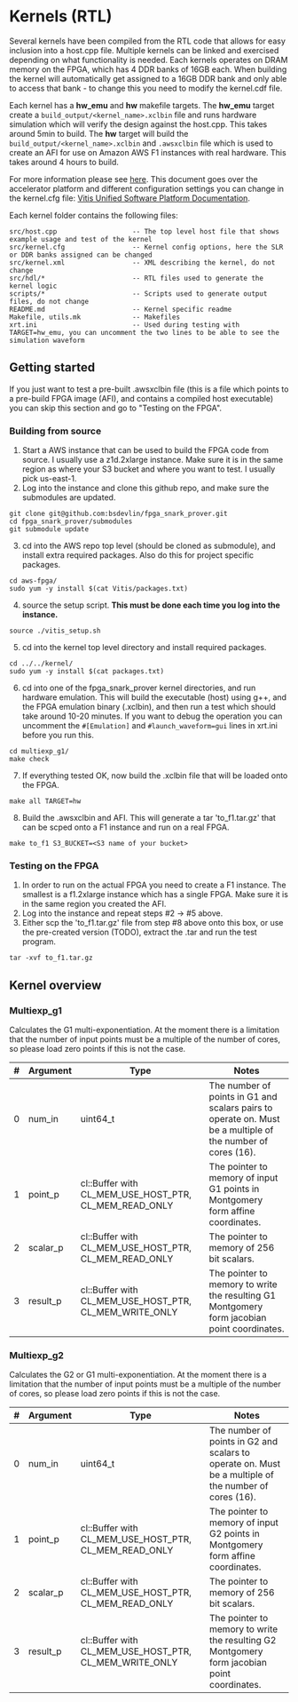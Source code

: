 Kernels (RTL)
======================

Several kernels have been compiled from the RTL code that allows for easy inclusion into a host.cpp file. Multiple kernels can be linked and 
exercised depending on what functionality is needed.
Each kernels operates on DRAM memory on the FPGA, which has 4 DDR banks of 16GB each. When building the kernel will automatically get assigned to a 16GB DDR bank and only able to access that bank - to change this you need to modify the kernel.cdf file.

Each kernel has a **hw_emu** and **hw** makefile targets. 
The **hw_emu** target create a ``build_output/<kernel_name>.xclbin`` file and runs hardware simulation which will verify the design against the host.cpp. This takes around 5min to build.
The **hw** target will build the ``build_output/<kernel_name>.xclbin`` and ``.awsxclbin`` file which is used to create an AFI for use on Amazon AWS F1 instances with real hardware. This takes around 4 hours to build.

For more information please see [here](https://github.com/aws/aws-fpga/tree/master/Vitis). This document goes over the accelerator platform and different configuration settings you can change in the kernel.cfg file: [Vitis Unified Software
Platform Documentation](https://www.xilinx.com/support/documentation/sw_manuals/xilinx2019_2/ug1393-vitis-application-acceleration.pdf).

Each kernel folder contains the following files:

```
src/host.cpp                   -- The top level host file that shows example usage and test of the kernel
src/kernel.cfg                 -- Kernel config options, here the SLR or DDR banks assigned can be changed
src/kernel.xml                 -- XML describing the kernel, do not change
src/hdl/*                      -- RTL files used to generate the kernel logic
scripts/*                      -- Scripts used to generate output files, do not change
README.md                      -- Kernel specific readme
Makefile, utils.mk             -- Makefiles
xrt.ini                        -- Used during testing with TARGET=hw_emu, you can uncomment the two lines to be able to see the simulation waveform
```

## Getting started ##

If you just want to test a pre-built .awsxclbin file (this is a file which points to a pre-build FPGA image (AFI), and contains a compiled host executable) you can skip this section and go to "Testing on the FPGA".

### Building from source ###

1. Start a AWS instance that can be used to build the FPGA code from source. I usually use a z1d.2xlarge instance. Make sure it is in the same region as where your S3 bucket and where you want to test. I usually pick us-east-1.
2. Log into the instance and clone this github repo, and make sure the submodules are updated.
```
git clone git@github.com:bsdevlin/fpga_snark_prover.git
cd fpga_snark_prover/submodules
git submodule update
```
3. cd into the AWS repo top level (should be cloned as submodule), and install extra required packages. Also do this for project specific packages.
```
cd aws-fpga/
sudo yum -y install $(cat Vitis/packages.txt)
```
4. source the setup script. **This must be done each time you log into the instance.**
```
source ./vitis_setup.sh
```
5. cd into the kernel top level directory and install required packages.
```
cd ../../kernel/
sudo yum -y install $(cat packages.txt)
```
6. cd into one of the fpga_snark_prover kernel directories, and run hardware emulation. This will build the executable (host) using g++, and the FPGA emulation binary (.xclbin), and then run a test which should take around 10-20 minutes. If you want to debug the operation you can uncomment the ``#[Emulation]`` and ``#launch_waveform=gui`` lines in xrt.ini before you run this. 
```
cd multiexp_g1/
make check
```
7. If everything tested OK, now build the .xclbin file that will be loaded onto the FPGA.
```
make all TARGET=hw
```
8. Build the .awsxclbin and AFI. This will generate a tar 'to_f1.tar.gz' that can be scped onto a F1 instance and run on a real FPGA.
```
make to_f1 S3_BUCKET=<S3 name of your bucket>
```

### Testing on the FPGA ###

1. In order to run on the actual FPGA you need to create a F1 instance. The smallest is a f1.2xlarge instance which has a single FPGA. Make sure it is in the same region you created the AFI.
2. Log into the instance and repeat steps #2 -> #5 above.
3. Either scp the 'to_f1.tar.gz' file from step #8 above onto this box, or use the pre-created version (TODO), extract the .tar and run the test program.
```
tar -xvf to_f1.tar.gz

```

##  Kernel overview ##
###  Multiexp_g1 ###
Calculates the G1 multi-exponentiation. At the moment there is a limitation that the number of input points must be a multiple of the number of cores, so please load zero points if this is not the case.

| # | Argument | Type | Notes |
| --- | --- | --- | --- |
| 0 | num_in  | uint64_t  | The number of points in G1 and scalars pairs to operate on. Must be a multiple of the number of cores (16).   |
| 1 | point_p  | cl::Buffer with CL_MEM_USE_HOST_PTR, CL_MEM_READ_ONLY  | The pointer to memory of input G1 points in Montgomery form affine coordinates. |
| 2 | scalar_p  | cl::Buffer with CL_MEM_USE_HOST_PTR, CL_MEM_READ_ONLY  | The pointer to memory of 256 bit scalars. |
| 3 | result_p  | cl::Buffer with CL_MEM_USE_HOST_PTR, CL_MEM_WRITE_ONLY  | The pointer to memory to write the resulting G1 Montgomery form jacobian point coordinates. |

###  Multiexp_g2
Calculates the G2 or G1 multi-exponentiation.  At the moment there is a limitation that the number of input points must be a multiple of the number of cores, so please load zero points if this is not the case.

| # | Argument | Type | Notes |
| --- | --- | --- | --- |
| 0 | num_in  | uint64_t  | The number of points in G2 and scalars to operate on. Must be a multiple of the number of cores (16).   |
| 1 | point_p  | cl::Buffer with CL_MEM_USE_HOST_PTR, CL_MEM_READ_ONLY  | The pointer to memory of input G2 points in Montgomery form affine coordinates. |
| 2 | scalar_p  | cl::Buffer with CL_MEM_USE_HOST_PTR, CL_MEM_READ_ONLY  | The pointer to memory of 256 bit scalars. |
| 3 | result_p  | cl::Buffer with CL_MEM_USE_HOST_PTR, CL_MEM_WRITE_ONLY  | The pointer to memory to write the resulting G2 Montgomery form jacobian point coordinates. |

